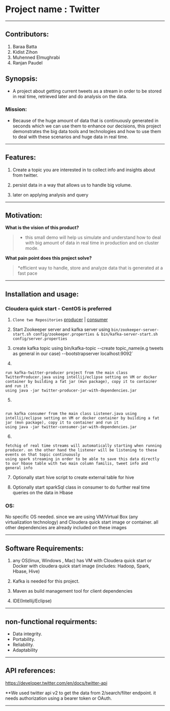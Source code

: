 
# Project name : Twitter

____

## Contributors:
1. Baraa Batta
2. Kidist Zihon
3. Muhenned Elmughrabi
4. Ranjan Paudel


## Synopsis:

* A project about getting current tweets as a stream in order to be stored in real time, retrieved later and do analysis on the data.

### Mission:

* Because of the huge amount of data that is continuously generated in seconds which we can use them to enhance our decisions, this project demonstrates the big data tools and technologies and how to use them to deal with these scenarios and huge data in real time.

___

## Features:

1. Create a topic you are interested in to collect info and insights about from twitter.

2. persist data in a way that allows us to handle big volume.

3. later on applying analysis and query

___


## Motivation:

**What is the vision of this product?**

> * this small demo will help us simulate and understand how to deal with big amount of data in real time in production and on cluster mode.


**What pain point does this project solve?**

> *efficient way to handle, store and analyze data that is generated at a fast pace

____


## Installation and usage:

### Cloudera quick start - CentOS is preferred

1. `Clone two Repositories` [producer](https://github.com/mhn998/kafka-twitter-producer) | [consumer](https://github.com/mhn998/kafka-spark-consumer)

2. Start Zookeeper server and kafka server using ```bin/zookeeper-server-start.sh config/zookeeper.properties & bin/kafka-server-start.sh config/server.properties ```


3. create kafka topic using bin/kafka-topic --create topic_name(e.g tweets as general in our case) --bootstrapserver localhost:9092`


4.
```
run kafka-twitter-producer project from the main class TwitterProducer.java using intellij/eclipse setting on VM or docker container by building a fat jar (mvn package), copy it to container and run it  
using java -jar twitter-producer-jar-with-dependencies.jar

```

5.
```

run kafka consumer from the main class Listener.java using intellij/eclipse setting on VM or docker container by building a fat jar (mvn package), copy it to container and run it 
using java -jar twitter-consumer-jar-with-dependencies.jar

```


6.
```
fetchig of real time streams will automatically starting when running producer. on the other hand the listener will be listening to these events on that topic continuously 
using spark streaming in order to be able to save this data directly to our hbase table with two main column familis, tweet info and general info

```

7. Optionally start hive script to create external table for hive 

8. Optionally start sparkSql class in consumer to do further real time queries on the data in Hbase


### OS:
No specific OS needed. since we are using VM/Virtual Box (any virtualization technology) and Cloudera quick start image or container. 
all other dependencies are already included on these images
____


## Software Requirements:

1. any OS(linux, Windows , Mac) has VM with Cloudera quick start or Docker with cloudera quick start image (includes: Hadoop, Spark, Hbase, Hive)

2. Kafka is needed for this project.

3. Maven as build management tool for client dependencies

4. IDE(Intellij/Eclipse)


____

## non-functional requirments:

* Data integrity.
* Portability.
* Reliability.
* Adaptability
____


## API references:

https://developer.twitter.com/en/docs/twitter-api

**We used twitter api v2 to get the data from 2/search/filter endpoint. it needs authorization using a bearer token or OAuth.

____







